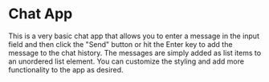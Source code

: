 # Chat App

This is a very basic chat app that allows you to enter a message in the input field and then click the "Send" button or hit the Enter key to add the message to the chat history. The messages are simply added as list items to an unordered list element. You can customize the styling and add more functionality to the app as desired.
